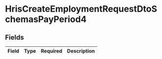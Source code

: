 # HrisCreateEmploymentRequestDtoSchemasPayPeriod4


## Fields

| Field       | Type        | Required    | Description |
| ----------- | ----------- | ----------- | ----------- |